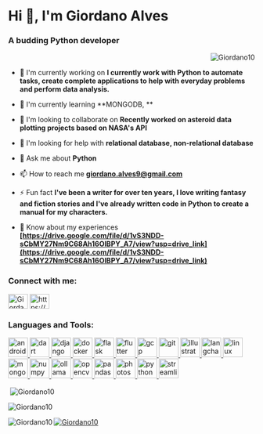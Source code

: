 # Hi 👋, I'm Giordano Alves

### A budding Python developer

<p align="right"> <img src="https://komarev.com/ghpvc/?username=Giordano10&label=Profile views&color=0e75b6&style=flat" alt="Giordano10" /> </p>

- 🔭 I'm currently working on **I currently work with Python to automate tasks, create complete applications to help with everyday problems and perform data analysis.**

- 🌱 I'm currently learning **MONGODB, **

- 👯 I'm looking to collaborate on **Recently worked on asteroid data plotting projects based on NASA's API**

- 🤝 I'm looking for help with **relational database, non-relational database**

- 💬 Ask me about **Python**

- 📫 How to reach me **giordano.alves9@gmail.com**

- ⚡ Fun fact **I've been a writer for over ten years, I love writing fantasy and fiction stories and I've already written code in Python to create a manual for my characters.**

- 📄 Know about my experiences **[https://drive.google.com/file/d/1vS3NDD-sCbMY27Nm9C68Ah16OIBPY_A7/view?usp=drive_link](https://drive.google.com/file/d/1vS3NDD-sCbMY27Nm9C68Ah16OIBPY_A7/view?usp=drive_link)**

<h3 align="left">Connect with me:</h3>
<p align="left">
<a href="https://github.com/Giordano10" target="blank"><img align="center" src="https://raw.githubusercontent.com/rahuldkjain/github-profile-readme-generator/master/src/images/icons/Social/github.svg" alt="Giordano10" height="30" width="40" /></a>
<a href="https://linkedin.com/in/giordano-alves-878147195/" target="blank"><img align="center" src="https://raw.githubusercontent.com/rahuldkjain/github-profile-readme-generator/master/src/images/icons/Social/linked-in-alt.svg" alt="https://www.linkedin.com/in/giordano-alves-878147195/" height="30" width="40" /></a>
</p>

<h3 align="left">Languages and Tools:</h3>
<p align="left"> <a href="https://developer.mozilla.org/en-US/docs/Web/android" target="_blank" rel="noreferrer"> <img src="https://skillicons.dev/icons?i=androidstudio" alt="android" width="40" height="40"/> </a> <a href="https://developer.mozilla.org/en-US/docs/Web/dart" target="_blank" rel="noreferrer"> <img src="https://skillicons.dev/icons?i=dart" alt="dart" width="40" height="40"/> </a> <a href="https://developer.mozilla.org/en-US/docs/Web/django" target="_blank" rel="noreferrer"> <img src="https://skillicons.dev/icons?i=django" alt="django" width="40" height="40"/> </a> <a href="https://developer.mozilla.org/en-US/docs/Web/docker" target="_blank" rel="noreferrer"> <img src="https://skillicons.dev/icons?i=docker" alt="docker" width="40" height="40"/> </a> <a href="https://developer.mozilla.org/en-US/docs/Web/flask" target="_blank" rel="noreferrer"> <img src="https://skillicons.dev/icons?i=flask" alt="flask" width="40" height="40"/> </a> <a href="https://developer.mozilla.org/en-US/docs/Web/flutter" target="_blank" rel="noreferrer"> <img src="https://skillicons.dev/icons?i=flutter" alt="flutter" width="40" height="40"/> </a> <a href="https://developer.mozilla.org/en-US/docs/Web/gcp" target="_blank" rel="noreferrer"> <img src="https://skillicons.dev/icons?i=gcp" alt="gcp" width="40" height="40"/> </a> <a href="https://developer.mozilla.org/en-US/docs/Web/git" target="_blank" rel="noreferrer"> <img src="https://skillicons.dev/icons?i=git" alt="git" width="40" height="40"/> </a> <a href="https://developer.mozilla.org/en-US/docs/Web/illustrator" target="_blank" rel="noreferrer"> <img src="https://skillicons.dev/icons?i=illustrator" alt="illustrator" width="40" height="40"/> </a> <a href="https://developer.mozilla.org/en-US/docs/Web/langchain" target="_blank" rel="noreferrer"> <img src="https://cdn.simpleicons.org/langchain/1C3C3C" alt="langchain" width="40" height="40"/> </a> <a href="https://developer.mozilla.org/en-US/docs/Web/linux" target="_blank" rel="noreferrer"> <img src="https://skillicons.dev/icons?i=linux" alt="linux" width="40" height="40"/> </a> <a href="https://developer.mozilla.org/en-US/docs/Web/mongodb" target="_blank" rel="noreferrer"> <img src="https://skillicons.dev/icons?i=mongodb" alt="mongodb" width="40" height="40"/> </a> <a href="https://developer.mozilla.org/en-US/docs/Web/numpy" target="_blank" rel="noreferrer"> <img src="https://cdn.jsdelivr.net/gh/devicons/devicon/icons/numpy/numpy-original.svg" alt="numpy" width="40" height="40"/> </a> <a href="https://developer.mozilla.org/en-US/docs/Web/ollama" target="_blank" rel="noreferrer"> <img src="https://cdn.simpleicons.org/ollama" alt="ollama" width="40" height="40"/> </a> <a href="https://developer.mozilla.org/en-US/docs/Web/opencv" target="_blank" rel="noreferrer"> <img src="https://skillicons.dev/icons?i=opencv" alt="opencv" width="40" height="40"/> </a> <a href="https://developer.mozilla.org/en-US/docs/Web/pandas" target="_blank" rel="noreferrer"> <img src="https://cdn.jsdelivr.net/gh/devicons/devicon/icons/pandas/pandas-original.svg" alt="pandas" width="40" height="40"/> </a> <a href="https://developer.mozilla.org/en-US/docs/Web/photoshop" target="_blank" rel="noreferrer"> <img src="https://skillicons.dev/icons?i=photoshop" alt="photoshop" width="40" height="40"/> </a> <a href="https://developer.mozilla.org/en-US/docs/Web/python" target="_blank" rel="noreferrer"> <img src="https://skillicons.dev/icons?i=py" alt="python" width="40" height="40"/> </a> <a href="https://developer.mozilla.org/en-US/docs/Web/streamlit" target="_blank" rel="noreferrer"> <img src="https://cdn.simpleicons.org/streamlit/FF4B4B" alt="streamlit" width="40" height="40"/> </a></p>

<p>&nbsp;<img align="center" src="https://github-readme-stats.vercel.app/api?username=Giordano10&show_icons=true&locale=en" alt="Giordano10" /></p>

<p><img align="center" src="https://github-readme-streak-stats.herokuapp.com/?user=Giordano10&" alt="Giordano10" /></p>

<p><img align="left" src="https://github-readme-stats.vercel.app/api/top-langs?username=Giordano10&show_icons=true&locale=en&layout=compact" alt="Giordano10" /></p>

<p align="left"> <a href="https://github.com/ryo-ma/github-profile-trophy"><img src="https://github-profile-trophy.vercel.app/?username=Giordano10" alt="Giordano10" /></a> </p>
